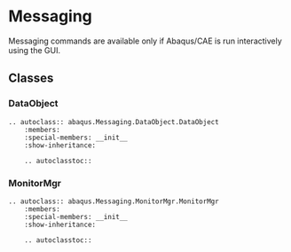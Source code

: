 # Messaging

Messaging commands are available only if Abaqus/CAE is run interactively using the GUI.

## Classes

### DataObject

```{eval-rst}
.. autoclass:: abaqus.Messaging.DataObject.DataObject
    :members:
    :special-members: __init__
    :show-inheritance:

    .. autoclasstoc::
```

### MonitorMgr

```{eval-rst}
.. autoclass:: abaqus.Messaging.MonitorMgr.MonitorMgr
    :members:
    :special-members: __init__
    :show-inheritance:

    .. autoclasstoc::
```
